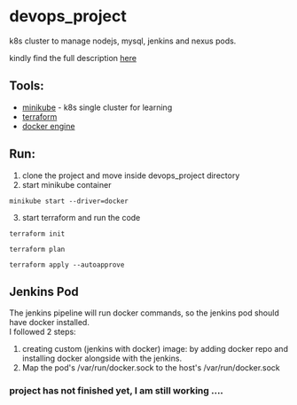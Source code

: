 # devops_project

k8s cluster to manage nodejs, mysql, jenkins and nexus pods. 

kindly find the full description [here](https://github.com/Dina-Adel-1302/devops_project/blob/45329a3efa8acb63c61165af58703f68a3cfc73e/project%20description.pdf)

## Tools: 

- [minikube](https://serverok.in/install-minikube-with-docker-driver-on-ubuntu) -  k8s single cluster for learning
- [terraform](https://developer.hashicorp.com/terraform/downloads)
- [docker engine](https://docs.docker.com/engine/install/)

## Run:
1. clone the project and move inside devops_project directory
2. start minikube container
```
minikube start --driver=docker
```
3. start terraform and run the code
```
terraform init
```
```
terraform plan
```
```
terraform apply --autoapprove
```

## Jenkins Pod
The jenkins pipeline will run docker commands, so the jenkins pod should have docker installed.\
I followed 2 steps: 
1. creating custom (jenkins with docker) image: by adding docker repo and installing docker alongside with the jenkins. 
2. Map the pod's /var/run/docker.sock to the host's /var/run/docker.sock

### project has not finished yet, I am still working .... 




